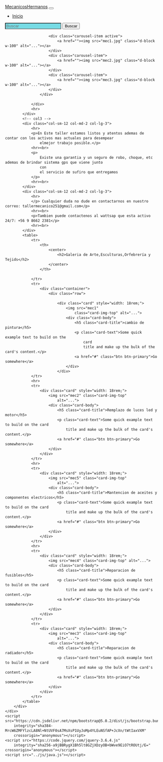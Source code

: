 <html lang="en">

<head>
    <meta charset="UTF-8">
    <meta http-equiv="X-UA-Compatible" content="IE=edge">
    <meta name="viewport" content="width=device-width, initial-scale=1.0">
    <title>MenicosHermanos</title>
    <link href="https://cdn.jsdelivr.net/npm/bootstrap@5.0.2/dist/css/bootstrap.min.css" rel="stylesheet"
        integrity="sha384-EVSTQN3/azprG1Anm3QDgpJLIm9Nao0Yz1ztcQTwFspd3yD65VohhpuuCOmLASjC" crossorigin="anonymous">
    <link rel="stylesheet" href="estilo.css">
</head>

<body>
    <nav class="navbar navbar-expand-lg navbar-dark bg-dark">
        <div class="container-fluid">
            <a class="navbar-brand" href="index.html">MecanicosHermanos</a>
            <button class="navbar-toggler" type="button" data-bs-toggle="collapse"
                data-bs-target="#navbarSupportedContent" aria-controls="navbarSupportedContent" aria-expanded="false"
                aria-label="Toggle navigation">
                <span class="navbar-toggler-icon"></span>
            </button>
            <div class="collapse navbar-collapse" id="navbarSupportedContent">
                <ul class="navbar-nav me-auto mb-2 mb-lg-0">
                    <li class="nav-item">
                        <a class="nav-link active" aria-current="page" href="index.html">Inicio</a>
                    </li>
                </ul>
                <form class="d-flex">
                    <input class="form-control me-2" type="search" placeholder="Buscar" aria-label="Search"
                        style="background-color: rgb(118, 219, 228);">
                    <button class="btn btn-outline-warning" type="submit">Buscar</button>
                </form>
            </div>
        </div>
    </nav>
    <div class="container">
        <div class="row">
            <!-- col2 carrousel -->
            <div class="col-sm-12 col-md-8 col-lg-6">
                <div id="carouselExampleControls" class="carousel slide" data-bs-ride="carousel">
                    <!-- Inicio Carrousel -->
                    <div class="carousel-inner">

                        <div class="carousel-item active">
                            <a href=""><img src="mec1.jpg" class="d-block w-100" alt="..."></a>
                        </div>
                        <div class="carousel-item">
                            <a href=""><img src="mec2.jpg" class="d-block w-100" alt="..."></a>
                        </div>
                        <div class="carousel-item">
                            <a href=""><img src="mec3.jpg" class="d-block w-100" alt="..."></a>
                        </div>
                    </div>

                </div>
                <hr>
            </div>
            <!-- col3 -->
            <div class="col-sm-12 col-md-2 col-lg-3">
                <hr>
                <p>En Este taller estamos listos y atentos ademas de contar con los activos mas actuales para desempear
                    elmejor trabajo posible.</p>
                <hr><br>
                <p>
                    Existe una garantia y un seguro de robo, choque, etc ademas de brindar sistema gps que viene junto
                    con
                    el servicio de sufiro que entregamos
                </p>
                <hr><br>
            </div>
            <div class="col-sm-12 col-md-2 col-lg-3">
                <hr>
                </p> Cualquier duda no dude en contactarnos en nuestro correo: tallermecanico251@gmail.com</p>
                <hr><br>
                <p>Tambien puede contactenos al wattsap que esta activo 24/7: +56 9 8662 2381</p>
                <hr><br>
            </div>
            <table>
                <tr>
                    <th>
                        <center>
                            <h2>Galeria de Arte,Esculturas,Orfebrería y Tejids</h2>
                        </center>
                    </th>

                </tr>
                <tr>
                    <div class="container">
                        <div class="row">

                            <div class="card" style="width: 18rem;">
                                <img src="mec1"
                                    class="card-img-top" alt="...">
                                <div class="card-body">
                                    <h5 class="card-title">cambio de pintura</h5>
                                    <p class="card-text">Some quick example text to build on the
                                        card
                                        title and make up the bulk of the card's content.</p>
                                    <a href="#" class="btn btn-primary">Go somewhere</a>
                                </div>
                            </div>
                </tr>
                <hr>
                <tr>
                    <div class="card" style="width: 18rem;">
                        <img src="mec2" class="card-img-top"
                            alt="...">
                        <div class="card-body">
                            <h5 class="card-title">Remplazo de luces led y motor</h5>
                            <p class="card-text">Some quick example text to build on the card
                                title and make up the bulk of the card's content.</p>
                            <a href="#" class="btn btn-primary">Go somewhere</a>
                        </div>
                    </div>
                </tr>
                <hr>
                <tr>
                    <div class="card" style="width: 18rem;">
                        <img src="mec5" class="card-img-top"
                            alt="...">
                        <div class="card-body">
                            <h5 class="card-title">Mantencion de aceites y componentes electricos</h5>
                            <p class="card-text">Some quick example text to build on the card
                                title and make up the bulk of the card's content.</p>
                            <a href="#" class="btn btn-primary">Go somewhere</a>
                        </div>
                    </div>
                </tr>
                <hr>
                <tr>
                    <div class="card" style="width: 18rem;">
                        <img src="mec4" class="card-img-top" alt="...">
                        <div class="card-body">
                            <h5 class="card-title">Reparacion de fusibles</h5>
                            <p class="card-text">Some quick example text to build on the card
                                title and make up the bulk of the card's content.</p>
                            <a href="#" class="btn btn-primary">Go somewhere</a>
                        </div>
                    </div>
                </tr>
                <tr>
                    <div class="card" style="width: 18rem;">
                        <img src="mec3" class="card-img-top"
                            alt="...">
                        <div class="card-body">
                            <h5 class="card-title">Reparacion de radiador</h5>
                            <p class="card-text">Some quick example text to build on the card
                                title and make up the bulk of the card's content.</p>
                            <a href="#" class="btn btn-primary">Go somewhere</a>
                        </div>
                    </div>
                </tr>
            </table>
        </div>
    </div>
    <script src="https://cdn.jsdelivr.net/npm/bootstrap@5.0.2/dist/js/bootstrap.bundle.min.js"
        integrity="sha384-MrcW6ZMFYlzcLA8Nl+NtUVF0sA7MsXsP1UyJoMp4YLEuNSfAP+JcXn/tWtIaxVXM"
        crossorigin="anonymous"></script>
    <script src="https://code.jquery.com/jquery-3.6.4.js"
        integrity="sha256-a9jBBRygX1Bh5lt8GZjXDzyOB+bWve9EiO7tROUtj/E=" crossorigin="anonymous"></script>
    <script src="../js/java.js"></script>
</body>
